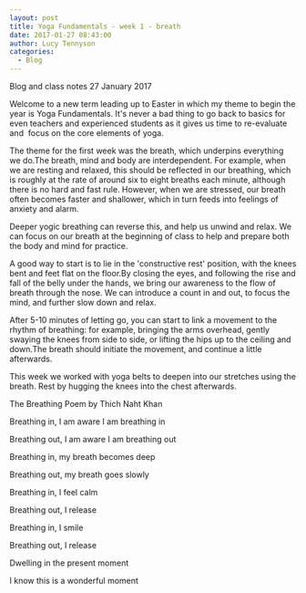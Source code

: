 ```yaml
---
layout: post
title: Yoga Fundamentals - week 1 - breath
date: 2017-01-27 08:43:00
author: Lucy Tennyson
categories:
  - Blog
---
```



Blog and class notes 27 January 2017

Welcome to a new term leading up to Easter in which my theme to begin the year is Yoga Fundamentals. It's never a bad thing to go back to basics for even teachers and experienced students as it gives us time to re-evaluate and &nbsp;focus on the core elements of yoga.&nbsp;

The theme for the first week was the breath, which underpins everything we do.The breath, mind and body are interdependent. For example, when we are resting and relaxed, this should be reflected in our breathing, which is roughly at the rate of around six to eight breaths each minute, although there is no hard and fast rule. However, when we are stressed, our breath often becomes faster and shallower, which in turn feeds into feelings of anxiety and alarm.

Deeper yogic breathing can reverse this, and help us unwind and relax. We can focus on our breath at the beginning of class to help and prepare both the body and mind for practice.

A good way to start is to lie in the 'constructive rest' position, with the knees bent and feet flat on the floor.By closing the eyes, and following the rise and fall of the belly under the hands, we bring our awareness to the flow of breath through the nose. We can introduce a count in and out, to focus the mind, and further slow down and relax.

After 5-10 minutes of letting go, you can start to link a movement to the rhythm of breathing: for example, bringing the arms overhead, gently swaying the knees from side to side, or lifting the hips up to the ceiling and down.The breath should initiate the movement, and continue a little afterwards.

This week we worked with yoga belts to deepen into our stretches using the breath. Rest by hugging the knees into the chest afterwards.&nbsp;

The Breathing Poem by Thich Naht Khan

Breathing in, I am aware I am breathing in

Breathing out, I am aware I am breathing out

Breathing in, my breath becomes deep

Breathing out, my breath goes slowly

Breathing in, I feel calm

Breathing out, I release

Breathing in, I smile

Breathing out, I release

Dwelling in the present moment

I know this is a wonderful moment